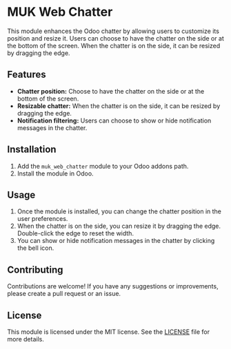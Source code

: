 # MUK Web Chatter

This module enhances the Odoo chatter by allowing users to customize its position and resize it. Users can choose to have the chatter on the side or at the bottom of the screen. When the chatter is on the side, it can be resized by dragging the edge.

## Features

-   **Chatter position:** Choose to have the chatter on the side or at the bottom of the screen.
-   **Resizable chatter:** When the chatter is on the side, it can be resized by dragging the edge.
-   **Notification filtering:** Users can choose to show or hide notification messages in the chatter.

## Installation

1.  Add the `muk_web_chatter` module to your Odoo addons path.
2.  Install the module in Odoo.

## Usage

1.  Once the module is installed, you can change the chatter position in the user preferences.
2.  When the chatter is on the side, you can resize it by dragging the edge. Double-click the edge to reset the width.
3.  You can show or hide notification messages in the chatter by clicking the bell icon.

## Contributing

Contributions are welcome! If you have any suggestions or improvements, please create a pull request or an issue.

## License

This module is licensed under the MIT license. See the [LICENSE](LICENSE) file for more details.